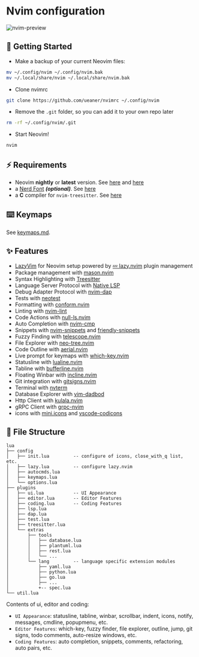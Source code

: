 # Nvim configuration

![nvim-preview](https://github.com/ueaner/nvimrc/assets/318253/df1004d3-8419-4c9f-9bea-5e2bf10c83f5)

## 🚀 Getting Started

- Make a backup of your current Neovim files:

```sh
mv ~/.config/nvim ~/.config/nvim.bak
mv ~/.local/share/nvim ~/.local/share/nvim.bak
```

- Clone nvimrc

```sh
git clone https://github.com/ueaner/nvimrc ~/.config/nvim
```

- Remove the `.git` folder, so you can add it to your own repo later

```sh
rm -rf ~/.config/nvim/.git
```

- Start Neovim!

```sh
nvim
```

## ⚡️ Requirements

- Neovim **nightly** or **latest** version. See [here](https://github.com/neovim/neovim/releases/tag/nightly) and [here](https://github.com/neovim/neovim/releases/tag/stable)
- a [Nerd Font](https://www.nerdfonts.com/) **_(optional)_**. See [here](https://github.com/ueaner/dotfiles/blob/main/ansible/roles/fonts/tasks/main.yml)
- a **C** compiler for `nvim-treesitter`. See [here](https://github.com/nvim-treesitter/nvim-treesitter#requirements)

## ⌨️ Keymaps

See [keymaps.md](docs/keymaps.md).

## ✨ Features

- [LazyVim] for Neovim setup powered by [💤 lazy.nvim] plugin management
- Package management with [mason.nvim]
- Syntax Highlighting with [Treesitter]
- Language Server Protocol with [Native LSP]
- Debug Adapter Protocol with [nvim-dap]
- Tests with [neotest]
- Formatting with [conform.nvim]
- Linting with [nvim-lint]
- Code Actions with [null-ls.nvim]
- Auto Completion with [nvim-cmp]
- Snippets with [nvim-snippets] and [friendly-snippets]
- Fuzzy Finding with [telescope.nvim]
- File Explorer with [neo-tree.nvim]
- Code Outline with [aerial.nvim]
- Live prompt for keymaps with [which-key.nvim]
- Statusline with [lualine.nvim]
- Tabline with [bufferline.nvim]
- Floating Winbar with [incline.nvim]
- Git integration with [gitsigns.nvim]
- Terminal with [nvterm]
- Database Explorer with [vim-dadbod]
- Http Client with [kulala.nvim]
- gRPC Client with [grpc-nvim]
- icons with [mini.icons] and [vscode-codicons]

## 📁 File Structure

<!-- prettier-ignore -->
```
lua
├── config
│   ├── init.lua         -- configure of icons, close_with_q list, etc.
│   ├── lazy.lua         -- configure lazy.nvim
│   ├── autocmds.lua
│   ├── keymaps.lua
│   └── options.lua
├── plugins
│   ├── ui.lua           -- UI Appearance
│   ├── editor.lua       -- Editor Features
│   ├── coding.lua       -- Coding Features
│   ├── lsp.lua
│   ├── dap.lua
│   ├── test.lua
│   ├── treesitter.lua
│   └── extras
│       ├── tools
│       │   ├── database.lua
│       │   ├── plantuml.lua
│       │   ├── rest.lua
│       │   └── ...
│       └── lang         -- language specific extension modules
│           ├── yaml.lua
│           ├── python.lua
│           ├── go.lua
│           ├── ...
│           +-- spec.lua
└── util.lua
```

Contents of ui, editor and coding:

- `UI Appearance`: statusline, tabline, winbar, scrollbar, indent, icons, notify, messages, cmdline, popupmenu, etc.
- `Editor Features`: which-key, fuzzy finder, file explorer, outline, jump, git signs, todo comments, auto-resize windows, etc.
- `Coding Features`: auto completion, snippets, comments, refactoring, auto pairs, etc.

[LazyVim]: https://github.com/LazyVim/LazyVim/tree/7a36e2989c3d62e8dbaf4036f5c4551929c565a5
[💤 lazy.nvim]: https://github.com/folke/lazy.nvim
[mason.nvim]: https://github.com/williamboman/mason.nvim
[Treesitter]: https://github.com/nvim-treesitter/nvim-treesitter
[Native LSP]: https://github.com/neovim/nvim-lspconfig
[nvim-dap]: https://github.com/mfussenegger/nvim-dap
[neotest]: https://github.com/nvim-neotest/neotest
[null-ls.nvim]: https://github.com/nvimtools/none-ls.nvim
[conform.nvim]: https://github.com/stevearc/conform.nvim
[nvim-lint]: https://github.com/mfussenegger/nvim-lint
[nvim-cmp]: https://github.com/hrsh7th/nvim-cmp
[nvim-snippets]: https://github.com/garymjr/nvim-snippets
[friendly-snippets]: https://github.com/rafamadriz/friendly-snippets
[telescope.nvim]: https://github.com/nvim-telescope/telescope.nvim
[neo-tree.nvim]: https://github.com/nvim-neo-tree/neo-tree.nvim
[aerial.nvim]: https://github.com/stevearc/aerial.nvim
[gitsigns.nvim]: https://github.com/lewis6991/gitsigns.nvim
[nvterm]: https://github.com/NvChad/nvterm
[which-key.nvim]: https://github.com/folke/which-key.nvim
[lualine.nvim]: https://github.com/nvim-lualine/lualine.nvim
[bufferline.nvim]: https://github.com/akinsho/bufferline.nvim
[incline.nvim]: https://github.com/b0o/incline.nvim
[vim-dadbod]: https://github.com/tpope/vim-dadbod
[kulala.nvim]: https://github.com/mistweaverco/kulala.nvim
[grpc-nvim]: https://github.com/hudclark/grpc-nvim
[mini.icons]: https://github.com/echasnovski/mini.icons
[vscode-codicons]: https://github.com/microsoft/vscode-codicons/blob/main/dist/codicon.csv
